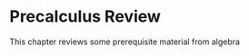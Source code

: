 <!-- #region -->
# Precalculus Review

This chapter reviews some prerequisite material from algebra
<!-- #endregion -->
